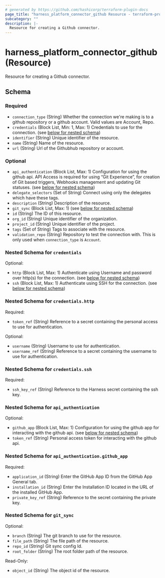 ```yaml
---
# generated by https://github.com/hashicorp/terraform-plugin-docs
page_title: "harness_platform_connector_github Resource - terraform-provider-harness"
subcategory: ""
description: |-
  Resource for creating a Github connector.
---
```


# harness_platform_connector_github (Resource)

Resource for creating a Github connector.



<!-- schema generated by tfplugindocs -->
## Schema

### Required

- `connection_type` (String) Whether the connection we're making is to a github repository or a github account. Valid values are Account, Repo.
- `credentials` (Block List, Min: 1, Max: 1) Credentials to use for the connection. (see [below for nested schema](#nestedblock--credentials))
- `identifier` (String) Unique identifier of the resource.
- `name` (String) Name of the resource.
- `url` (String) Url of the Githubhub repository or account.

### Optional

- `api_authentication` (Block List, Max: 1) Configuration for using the github api. API Access is required for using “Git Experience”, for creation of Git based triggers, Webhooks management and updating Git statuses. (see [below for nested schema](#nestedblock--api_authentication))
- `delegate_selectors` (Set of String) Connect using only the delegates which have these tags.
- `description` (String) Description of the resource.
- `git_sync` (Block List, Max: 1) (see [below for nested schema](#nestedblock--git_sync))
- `id` (String) The ID of this resource.
- `org_id` (String) Unique identifier of the organization.
- `project_id` (String) Unique identifier of the project.
- `tags` (Set of String) Tags to associate with the resource.
- `validation_repo` (String) Repository to test the connection with. This is only used when `connection_type` is `Account`.

<a id="nestedblock--credentials"></a>
### Nested Schema for `credentials`

Optional:

- `http` (Block List, Max: 1) Authenticate using Username and password over http(s) for the connection. (see [below for nested schema](#nestedblock--credentials--http))
- `ssh` (Block List, Max: 1) Authenticate using SSH for the connection. (see [below for nested schema](#nestedblock--credentials--ssh))

<a id="nestedblock--credentials--http"></a>
### Nested Schema for `credentials.http`

Required:

- `token_ref` (String) Reference to a secret containing the personal access to use for authentication.

Optional:

- `username` (String) Username to use for authentication.
- `username_ref` (String) Reference to a secret containing the username to use for authentication.


<a id="nestedblock--credentials--ssh"></a>
### Nested Schema for `credentials.ssh`

Required:

- `ssh_key_ref` (String) Reference to the Harness secret containing the ssh key.



<a id="nestedblock--api_authentication"></a>
### Nested Schema for `api_authentication`

Optional:

- `github_app` (Block List, Max: 1) Configuration for using the github app for interacting with the github api. (see [below for nested schema](#nestedblock--api_authentication--github_app))
- `token_ref` (String) Personal access token for interacting with the github api.

<a id="nestedblock--api_authentication--github_app"></a>
### Nested Schema for `api_authentication.github_app`

Required:

- `application_id` (String) Enter the GitHub App ID from the GitHub App General tab.
- `installation_id` (String) Enter the Installation ID located in the URL of the installed GitHub App.
- `private_key_ref` (String) Reference to the secret containing the private key.



<a id="nestedblock--git_sync"></a>
### Nested Schema for `git_sync`

Optional:

- `branch` (String) The git branch to use for the resource.
- `file_path` (String) The file path of the resource.
- `repo_id` (String) Git sync config Id.
- `root_folder` (String) The root folder path of the resource.

Read-Only:

- `object_id` (String) The object id of the resource.


